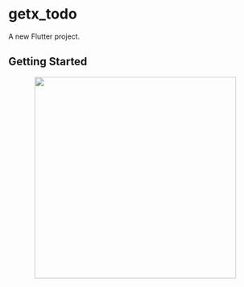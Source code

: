 # getx_todo

A new Flutter project.

## Getting Started

<div align="center">
    <img src="C:\getx_todo\Main Screen.png" width="400px"</img> 
</div>
